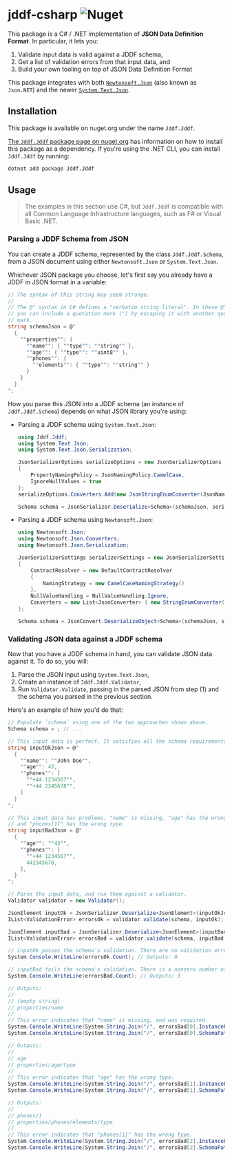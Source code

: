 # jddf-csharp ![Nuget](https://img.shields.io/nuget/v/Jddf.Jddf)

This package is a C# / .NET implementation of **JSON Data Definition Format**.
In particular, it lets you:

1. Validate input data is valid against a JDDF schema,
2. Get a list of validation errors from that input data, and
3. Build your own tooling on top of JSON Data Definition Format

This package integrates with both [`Newtonsoft.Json`][newtonsoft] (also known as
`Json.NET`) and the newer [`System.Text.Json`][system].

[newtonsoft]: https://www.nuget.org/packages/Newtonsoft.Json
[system]: https://www.nuget.org/packages/System.Text.Json

## Installation

This package is available on nuget.org under the name `Jddf.Jddf`.

[The `Jddf.Jddf` package page on nuget.org][nuget] has information on how to
install this package as a dependency. If you're using the .NET CLI, you can
install `Jddf.Jddf` by running:

```bash
dotnet add package Jddf.Jddf
```

[nuget]: https://www.nuget.org/packages/Jddf.Jddf/

## Usage

> The examples in this section use C#, but `Jddf.Jddf` is compatible with all
> Common Language Infrastructure languages, such as F# or Visual Basic .NET.

### Parsing a JDDF Schema from JSON

You can create a JDDF schema, represented by the class `Jddf.Jddf.Schema`, from
a JSON document using either `Newtonsoft.Json` or `System.Text.Json`.

Whichever JSON package you choose, let's first say you already have a JDDF in
JSON format in a variable:

```cs
// The syntax of this string may seem strange.
//
// The @" syntax in C# defines a "verbatim string literal". In these @" strings,
// you can include a quotation mark (") by escaping it with another quotation
// mark.
string schemaJson = @"
  {
    ""properties"": {
      ""name"": { ""type"": ""string"" },
      ""age"": { ""type"": ""uint8"" },
      ""phones"": {
        ""elements"": { ""type"": ""string"" }
      }
    }
  }
";
```

How you parse this JSON into a JDDF schema (an instance of `Jddf.Jddf.Schema`)
depends on what JSON library you're using:

* Parsing a JDDF schema using `System.Text.Json`:

  ```cs
  using Jddf.Jddf;
  using System.Text.Json;
  using System.Text.Json.Serialization;

  JsonSerializerOptions serializeOptions = new JsonSerializerOptions
  {
      PropertyNamingPolicy = JsonNamingPolicy.CamelCase,
      IgnoreNullValues = true
  };
  serializeOptions.Converters.Add(new JsonStringEnumConverter(JsonNamingPolicy.CamelCase));

  Schema schema = JsonSerializer.Deserialize<Schema>(schemaJson, serializeOptions);
  ```

* Parsing a JDDF schema using `Newtonsoft.Json`:

  ```cs
  using Newtonsoft.Json;
  using Newtonsoft.Json.Converters;
  using Newtonsoft.Json.Serialization;

  JsonSerializerSettings serializerSettings = new JsonSerializerSettings
  {
      ContractResolver = new DefaultContractResolver
      {
          NamingStrategy = new CamelCaseNamingStrategy()
      },
      NullValueHandling = NullValueHandling.Ignore,
      Converters = new List<JsonConverter> { new StringEnumConverter() }
  };

  Schema schema = JsonConvert.DeserializeObject<Schema>(schemaJson, serializerSettings);
  ```

### Validating JSON data against a JDDF schema

Now that you have a JDDF schema in hand, you can validate JSON data against it.
To do so, you will:

1. Parse the JSON input using `System.Text.Json`,
2. Create an instance of `Jddf.Jddf.Validator`,
3. Run `Validator.Validate`, passing in the parsed JSON from step (1) and the
   schema you parsed in the previous section.

Here's an example of how you'd do that:

```cs
// Populate `schema` using one of the two approaches shown above.
Schema schema = ; // ...

// This input data is perfect. It satisfies all the schema requirements.
string inputOkJson = @"
  {
    ""name"": ""John Doe"",
    ""age"": 43,
    ""phones"": [
      ""+44 1234567"",
      ""+44 2345678"",
    ]
  }
";

// This input data has problems. "name" is missing, "age" has the wrong type,
// and "phones[1]" has the wrong type.
string inputBadJson = @"
  {
    ""age"": ""43"",
    ""phones"": [
      ""+44 1234567"",
      442345678,
    ],
  }
";

// Parse the input data, and run them against a validator.
Validator validator = new Validator();

JsonElement inputOk = JsonSerializer.Deserialize<JsonElement>(inputOkJson);
IList<ValidationError> errorsOk = validator.validate(schema, inputOk);

JsonElement inputBad = JsonSerializer.Deserialize<JsonElement>(inputBadJson);
IList<ValidationError> errorsBad = validator.validate(schema, inputBad);

// inputOk passes the schema's validation. There are no validation errors.
System.Console.WriteLine(errorsOk.Count); // Outputs: 0

// inputBad fails the schema's validation. There is a nonzero number of errors.
System.Console.WriteLine(errorsBad.Count); // Outputs: 3

// Outputs:
//
// (empty string)
// properties/name
//
// This error indicates that "name" is missing, and was required.
System.Console.WriteLine(System.String.Join("/", errorsBad[0].InstancePath));
System.Console.WriteLine(System.String.Join("/", errorsBad[0].SchemaPath));

// Outputs:
//
// age
// properties/age/type
//
// This error indicates that "age" has the wrong type.
System.Console.WriteLine(System.String.Join("/", errorsBad[1].InstancePath));
System.Console.WriteLine(System.String.Join("/", errorsBad[1].SchemaPath));

// Outputs:
//
// phones/1
// properties/phones/elements/type
//
// This error indicates that "phones[1]" has the wrong type.
System.Console.WriteLine(System.String.Join("/", errorsBad[2].InstancePath));
System.Console.WriteLine(System.String.Join("/", errorsBad[2].SchemaPath));
```
